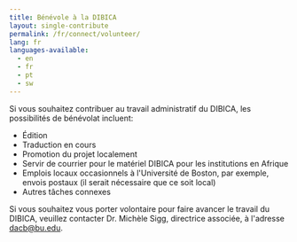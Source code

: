 ```yaml
---
title: Bénévole à la DIBICA
layout: single-contribute
permalink: /fr/connect/volunteer/
lang: fr
languages-available:                         
  - en
  - fr
  - pt
  - sw
---
```

Si vous souhaitez contribuer au travail administratif du DIBICA, les possibilités de bénévolat incluent:  

* Édition
* Traduction en cours
* Promotion du projet localement
* Servir de courrier pour le matériel DIBICA pour les institutions en Afrique
* Emplois locaux occasionnels à l'Université de Boston, par exemple, envois postaux (il serait nécessaire que ce soit local)
* Autres tâches connexes  

Si vous souhaitez vous porter volontaire pour faire avancer le travail du DIBICA, veuillez contacter Dr. Michèle Sigg, directrice associée, à l'adresse [dacb@bu.edu](mailto:dacb@bu.edu).
